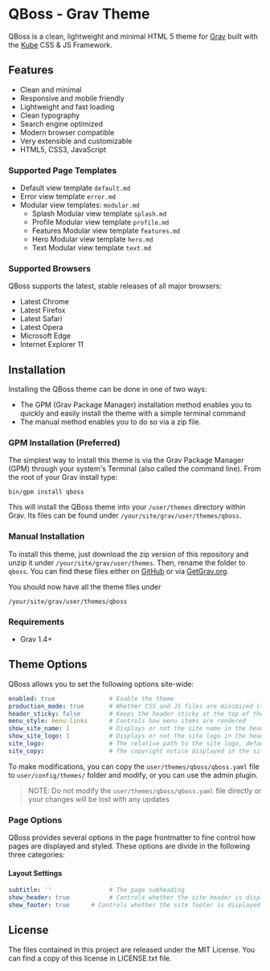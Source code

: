 # QBoss - Grav Theme

QBoss is a clean, lightweight and minimal HTML 5 theme for [Grav](https://getgrav.org) built with the [Kube](https://imperavi.com/kube/) CSS &amp; JS Framework.

## Features
* Clean and minimal
* Responsive and mobile friendly
* Lightweight and fast loading
* Clean typography
* Search engine optimized
* Modern browser compatible
* Very extensible and customizable
* HTML5, CSS3, JavaScript

### Supported Page Templates

* Default view template `default.md`
* Error view template `error.md`
* Modular view templates: `modular.md`
    + Splash Modular view template `splash.md`
    + Profile Modular view template `profile.md`
    + Features Modular view template `features.md`
    + Hero Modular view template `hero.md`
    + Text Modular view template `text.md`

### Supported Browsers
QBoss supports the latest, stable releases of all major browsers:

- Latest Chrome
- Latest Firefox
- Latest Safari
- Latest Opera
- Microsoft Edge
- Internet Explorer 11

## Installation

Installing the QBoss theme can be done in one of two ways:

- The GPM (Grav Package Manager) installation method enables you to quickly and easily install the theme with a simple terminal command
- The manual method enables you to do so via a zip file.

### GPM Installation (Preferred)

The simplest way to install this theme is via the Grav Package Manager (GPM) through your system's Terminal (also called the command line). From the root of your Grav install type:

```Shell
bin/gpm install qboss
```

This will install the QBoss theme into your `/user/themes` directory within Grav. Its files can be found under `/your/site/grav/user/themes/qboss`.

### Manual Installation

To install this theme, just download the zip version of this repository and unzip it under `/your/site/grav/user/themes`. Then, rename the folder to `qboss`. You can find these files either on [GitHub](https://github.com/jorgetite/QBoss) or via [GetGrav.org](http://getgrav.org/downloads/themes).

You should now have all the theme files under

```Shell
/your/site/grav/user/themes/qboss
```

### Requirements

* Grav 1.4+

## Theme Options

QBoss allows you to set the following options site-wide:

```yaml
enabled: true               # Enable the theme
production_mode: true       # Whether CSS and JS files are minimized (true), or not
header_sticky: false        # Keeps the header sticky at the top of the page
menu_style: menu-links      # Controls how menu items are rendered
show_site_name: 1           # Displays or not the site name in the header
show_site_logo: 1           # Displays or not the site logo in the header
site_logo:                  # The relative path to the site logo, defaults to 'images/logo.png'
site_copy:                  # The copyright notice displayed in the site footer
```

To make modifications, you can copy the `user/themes/qboss/qboss.yaml` file to `user/config/themes/` folder and modify, or you can use the admin plugin.

> NOTE: Do not modify the `user/themes/qboss/qboss.yaml` file directly or your changes will be lost with any updates

### Page Options

QBoss provides several options in the page frontmatter to fine control how pages are displayed and styled. These options are divide in the following three categories:

#### Layout Settings

```yaml
subtitle: ''                # The page subheading
show_header: true           # Controls whether the site header is displayed or not
show_footer: true      # Controls whether the site footer is displayed or not 
```

## License
The files contained in this project are released under the MIT License. You can
find a copy of this license in LICENSE.txt file.
